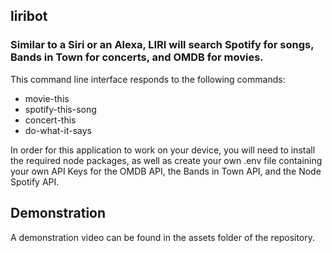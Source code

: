 ## liribot
### Similar to a Siri or an Alexa, LIRI will search Spotify for songs, Bands in Town for concerts, and OMDB for movies.

This command line interface responds to the following commands:
- movie-this
- spotify-this-song
- concert-this
- do-what-it-says

In order for this application to work on your device, you will need to install the required node packages, as well as create your own .env file containing your own API Keys for the OMDB API, the Bands in Town API, and the Node Spotify API. 

## Demonstration
A demonstration video can be found in the assets folder of the repository.
